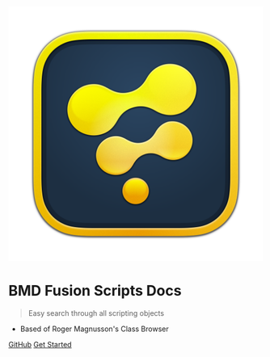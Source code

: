 <!-- _coverpage.md -->

![logo](icon-fusion-studio.png)

# BMD Fusion Scripts Docs

> Easy search through all scripting objects

- Based of Roger Magnusson's Class Browser

[GitHub](https://github.com/EmberLightVFX/Fusion-Script-Docs)
[Get Started](#blackmagic-design-fusion-script-docs)